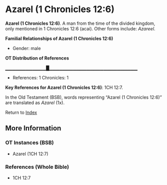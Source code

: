 # Azarel (1 Chronicles 12:6)
**Azarel (1 Chronicles 12:6)**. 
A man from the time of the divided kingdom, only mentioned in 1 Chronicles 12:6 (acai). 
Other forms include: 
*Azareel*. 




**Familial Relationships of Azarel (1 Chronicles 12:6)**


* Gender: male


**OT Distribution of References**

▁▁▁▁▁▁▁▁▁▁▁▁█▁▁▁▁▁▁▁▁▁▁▁▁▁▁▁▁▁▁▁▁▁▁▁▁▁▁
* References: 1 Chronicles: 1



**Key References for Azarel (1 Chronicles 12:6)**: 
1CH 12:7. 


In the Old Testament (BSB), words representing “Azarel (1 Chronicles 12:6)” are translated as 
*Azarel* (1x). 




Return to [Index](00-Index.md)

## More Information

### OT Instances (BSB)

* Azarel (1CH 12:7)



### References (Whole Bible)

* 1CH 12:7



